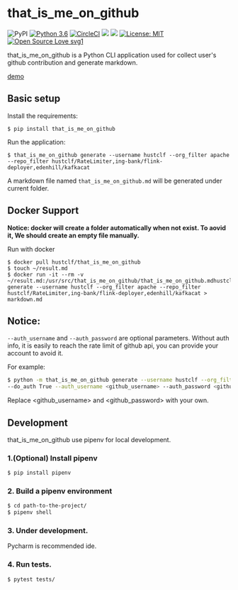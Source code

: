 # that_is_me_on_github
![PyPI](https://img.shields.io/pypi/v/that_is_me_on_github.svg)
[![Python 3.6](https://img.shields.io/badge/python-3.6-blue.svg)](https://www.python.org/downloads/release/python-360/)
[![CircleCI](https://circleci.com/gh/hustclf/that_is_me_on_github.svg?style=svg)](https://circleci.com/gh/hustclf/that_is_me_on_github)
[![](https://images.microbadger.com/badges/image/hustclf/that_is_me_on_github.svg)](https://microbadger.com/images/hustclf/that_is_me_on_github "Get your own image badge on microbadger.com")
[![](https://images.microbadger.com/badges/version/hustclf/that_is_me_on_github.svg)](https://microbadger.com/images/hustclf/that_is_me_on_github "Get your own version badge on microbadger.com")
[![License: MIT](https://img.shields.io/badge/License-MIT-yellow.svg)](https://opensource.org/licenses/MIT)
[![Open Source Love svg1](https://badges.frapsoft.com/os/v1/open-source.svg?v=103)](https://github.com/ellerbrock/open-source-badges/)

that_is_me_on_github is a Python CLI application used for collect user's github contribution and generate markdown.

[demo](https://github.com/hustclf/that_is_me_on_github/blob/master/demo.md)

## Basic setup

Install the requirements:
```
$ pip install that_is_me_on_github
```

Run the application:
```
$ that_is_me_on_github generate --username hustclf --org_filter apache --repo_filter hustclf/RateLimiter,ing-bank/flink-deployer,edenhill/kafkacat
```
A markdown file named `that_is_me_on_github.md` will be generated under current folder.

## Docker Support
**Notice: docker will create a folder automatically when not exist. To aovid it, We should create an empty file manually.**

Run with docker
```
$ docker pull hustclf/that_is_me_on_github
$ touch ~/result.md
$ docker run -it --rm -v ~/result.md:/usr/src/that_is_me_on_github/that_is_me_on_github.mdhustclf/that_is_me_on_github generate --username hustclf --org_filter apache --repo_filter hustclf/RateLimiter,ing-bank/flink-deployer,edenhill/kafkacat > markdown.md
```

## Notice:
`--auth_username` and `--auth_password` are optional parameters. 
Without auth info, it is easily to reach the rate limit of github api, you can provide your account to avoid it.

For example:
```bash
$ python -m that_is_me_on_github generate --username hustclf --org_filter apache --repo_filter hustclf/RateLimiter,ing-bank/flink-deployer,edenhill/kafkacat \\ 
--do_auth True --auth_username <github_username> --auth_password <github password>
```
Replace <github_username> and <github_password> with your own.

## Development
that_is_me_on_github use pipenv for local development.

### 1.(Optional) Install pipenv
```bash
$ pip install pipenv
```

### 2. Build a pipenv environment
```bash
$ cd path-to-the-project/
$ pipenv shell
```

### 3. Under development.
Pycharm is recommended ide.

### 4. Run tests.
```bash
$ pytest tests/
```
